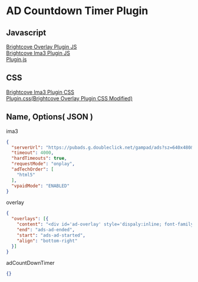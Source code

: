# AD Countdown Timer Plugin

## Javascript
[Brightcove Overlay Plugin JS](//players.brightcove.net/videojs-overlay/1/videojs-overlay.min.js)  
[Brightcove Ima3 Plugin JS](//players.brightcove.net/videojs-ima3/2/videojs.ima3.min.js)  
[Plugin.js](https://rawgit.com/Kyle30/Brightcove_Player_Plugin/master/adCountdownTimer/plugin.js)  
## CSS
[Brightcove Ima3 Plugin CSS](//players.brightcove.net/videojs-ima3/2/videojs.ima3.min.css)  
[Plugin.css(Brightcove Overlay Plugin CSS Modified)](https://rawgit.com/Kyle30/Brightcove_Player_Plugin/master/adCountdownTimer/plugin.css)  
## Name, Options( JSON )
ima3
```JSON
{
  "serverUrl": "https://pubads.g.doubleclick.net/gampad/ads?sz=640x480&iu=/124319096/external/ad_rule_samples&ciu_szs=300x250&ad_rule=1&impl=s&gdfp_req=1&env=vp&output=vmap&unviewed_position_start=1&cust_params=deployment%3Ddevsite%26sample_ar%3Dpreonly&cmsid=496&vid=short_onecue&correlator=",
  "timeout": 4000,
  "hardTimeouts": true,
  "requestMode": "onplay",
  "adTechOrder": [
    "html5"
  ],
  "vpaidMode": "ENABLED"
}
```
overlay
```JSON
{
  "overlays": [{
    "content": "<div id='ad-overlay' style='dispaly:inline; font-family: Microsoft JhengHei;'>廣告剩餘: <div id='timeRemaining' style='display:inline'></div>秒</div>",
    "end": "ads-ad-ended",
    "start": "ads-ad-started",
    "align": "bottom-right"
  }]
}
```
adCountDownTimer
```JSON
{}
```
